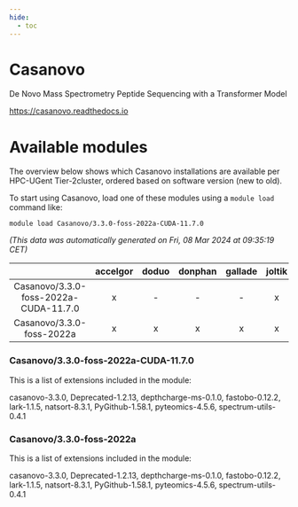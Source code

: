 ```yaml
---
hide:
  - toc
---
```


Casanovo
========


De Novo Mass Spectrometry Peptide Sequencing with a Transformer Model

https://casanovo.readthedocs.io
# Available modules


The overview below shows which Casanovo installations are available per HPC-UGent Tier-2cluster, ordered based on software version (new to old).

To start using Casanovo, load one of these modules using a `module load` command like:

```shell
module load Casanovo/3.3.0-foss-2022a-CUDA-11.7.0
```

*(This data was automatically generated on Fri, 08 Mar 2024 at 09:35:19 CET)*  

| |accelgor|doduo|donphan|gallade|joltik|skitty|
| :---: | :---: | :---: | :---: | :---: | :---: | :---: |
|Casanovo/3.3.0-foss-2022a-CUDA-11.7.0|x|-|-|-|x|-|
|Casanovo/3.3.0-foss-2022a|x|x|x|x|x|x|


### Casanovo/3.3.0-foss-2022a-CUDA-11.7.0

This is a list of extensions included in the module:

casanovo-3.3.0, Deprecated-1.2.13, depthcharge-ms-0.1.0, fastobo-0.12.2, lark-1.1.5, natsort-8.3.1, PyGithub-1.58.1, pyteomics-4.5.6, spectrum-utils-0.4.1

### Casanovo/3.3.0-foss-2022a

This is a list of extensions included in the module:

casanovo-3.3.0, Deprecated-1.2.13, depthcharge-ms-0.1.0, fastobo-0.12.2, lark-1.1.5, natsort-8.3.1, PyGithub-1.58.1, pyteomics-4.5.6, spectrum-utils-0.4.1